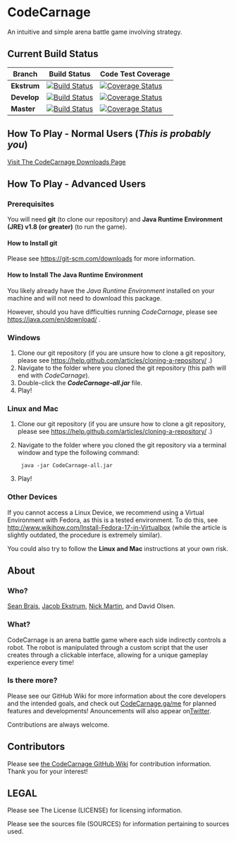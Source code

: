 # CodeCarnage
An intuitive and simple arena battle game involving strategy.

## Current Build Status

| **Branch** | **Build Status** | **Code Test Coverage** |
|------------|------------------|------------------------|
| **Ekstrum** | [![Build Status](https://travis-ci.org/j3kstrum/CodeCarnage.svg?branch=ekstrum)](https://travis-ci.org/j3kstrum/CodeCarnage) | [![Coverage Status](https://coveralls.io/repos/github/j3kstrum/CodeCarnage/badge.svg?branch=ekstrum)](https://coveralls.io/github/j3kstrum/CodeCarnage?branch=ekstrum) |
| **Develop** | [![Build Status](https://travis-ci.org/j3kstrum/CodeCarnage.svg?branch=develop)](https://travis-ci.org/j3kstrum/CodeCarnage) | [![Coverage Status](https://coveralls.io/repos/github/j3kstrum/CodeCarnage/badge.svg?branch=develop)](https://coveralls.io/github/j3kstrum/CodeCarnage?branch=develop) |
| **Master** | [![Build Status](https://travis-ci.org/j3kstrum/CodeCarnage.svg?branch=master)](https://travis-ci.org/j3kstrum/CodeCarnage) | [![Coverage Status](https://coveralls.io/repos/github/j3kstrum/CodeCarnage/badge.svg?branch=master)](https://coveralls.io/github/j3kstrum/CodeCarnage?branch=master) |

## How To Play - Normal Users (*This is probably you*)

[Visit The CodeCarnage Downloads Page](https://www.cse.buffalo.edu/~jacobeks/codecarnage/me/downloads/)

## How To Play - Advanced Users

### Prerequisites

You will need **git** (to clone our repository) and **Java Runtime Environment (JRE) v1.8 (or greater)** (to run the game).

#### How to Install git

Please see https://git-scm.com/downloads for more information.

#### How to Install The Java Runtime Environment

You likely already have the *Java Runtime Environment* installed on your machine and will not need to download this package.

However, should you have difficulties running *CodeCarnage*, please see https://java.com/en/download/ .

### Windows

1. Clone our git repository (if you are unsure how to clone a git repository, please see https://help.github.com/articles/cloning-a-repository/ .)
2. Navigate to the folder where you cloned the git repository (this path will end with *CodeCarnage*).
3. Double-click the ***CodeCarnage-all.jar*** file.
4. Play!

### Linux and Mac

1. Clone our git repository (if you are unsure how to clone a git repository, please see https://help.github.com/articles/cloning-a-repository/ .)
2. Navigate to the folder where you cloned the git repository via a terminal window and type the following command:
    
        java -jar CodeCarnage-all.jar
3. Play!

### Other Devices

If you cannot access a Linux Device, we recommend using a Virtual Environment with Fedora, as this is a tested environment.
To do this, see http://www.wikihow.com/Install-Fedora-17-in-Virtualbox (while the article is slightly outdated, the procedure is extremely similar).

You could also try to follow the **Linux and Mac** instructions at your own risk.

## About

### Who?
[Sean Brais](https://www.linkedin.com/in/sean-brais-929733110/), [Jacob Ekstrum](https://www.cse.buffalo.edu/~jacobeks/), 
[Nick Martin](https://www.linkedin.com/in/nicholas-martin-b79956129/), and David Olsen.

### What?
CodeCarnage is an arena battle game where each side indirectly controls a robot. The robot is manipulated through a 
custom script that the user creates through a clickable interface, allowing for a unique  gameplay experience every time!

### Is there more?

Please see our GitHub Wiki for more information about the core developers and the intended goals, and check out
 [CodeCarnage.ga/me](http://www.codecarnage.ga/me) for planned features and developments!  Anouncements will also appear on[Twitter](https://twitter.com/codecarnagegame/).

Contributions are always welcome.

## Contributors

Please see [the CodeCarnage GitHub Wiki](https://github.com/j3kstrum/CodeCarnage/wiki/For-Contributors) for contribution information. Thank you for your interest!

## LEGAL

Please see The License (LICENSE) for licensing information.

Please see the sources file (SOURCES) for information pertaining to sources used.
